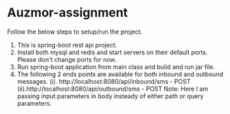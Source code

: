 # Auzmor-assignment

Follow the below steps to setup/run the project.
1. This is spring-boot rest api project.
2. Install both mysql and redis and start servers on their default ports. Please don't change ports for now.
3. Run spring-boot application from main class and bulid and run jar file.
4. The following 2 ends points are available for both inbound and outbound messages.
    (i). http://localhost:8080/api/inbound/sms    - POST
    (ii).http://localhost:8080/api/outbound/sms   - POST
  Note: Here I am passing input parameters in body insteady of either path or query parameters.
  
  
